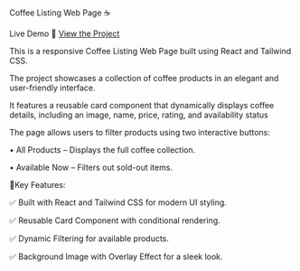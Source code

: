 Coffee Listing Web Page ☕

Live Demo
🔗 [View the Project](https://coffee-menu-project.vercel.app/)

This is a responsive Coffee Listing Web Page built using React and Tailwind CSS.

The project showcases a collection of coffee products in an elegant and user-friendly interface.

 It features a reusable card component that dynamically displays coffee details, including an image, name, price, rating, and availability status
 
 The page allows users to filter products using two interactive buttons:
 
 • All Products – Displays the full coffee collection.

 • Available Now – Filters out sold-out items.

  🚀Key Features:

  ✅ Built with React and Tailwind CSS for modern UI styling.

  ✅ Reusable Card Component with conditional rendering.

  ✅ Dynamic Filtering for available products.

  ✅ Background Image with Overlay Effect for a sleek look.
